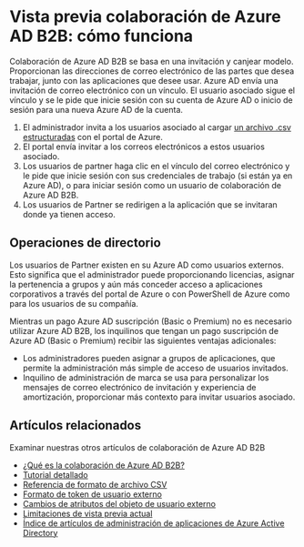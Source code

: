 <properties
   pageTitle="Vista previa colaboración de Azure AD B2B: cómo funciona | Microsoft Azure"
   description="Describe cómo colaboración B2B de Azure Active Directory admite las relaciones de su compañía habilitando socios empresariales de forma selectiva tengan acceso a sus aplicaciones corporativas"
   services="active-directory"
   documentationCenter=""
   authors="viv-liu"
   manager="cliffdi"
   editor=""
   tags=""/>

<tags
   ms.service="active-directory"
   ms.devlang="NA"
   ms.topic="article"
   ms.tgt_pltfrm="NA"
   ms.workload="identity"
   ms.date="05/09/2016"
   ms.author="viviali"/>

# <a name="azure-ad-b2b-collaboration-preview-how-it-works"></a>Vista previa colaboración de Azure AD B2B: cómo funciona
Colaboración de Azure AD B2B se basa en una invitación y canjear modelo. Proporcionan las direcciones de correo electrónico de las partes que desea trabajar, junto con las aplicaciones que desee usar. Azure AD envía una invitación de correo electrónico con un vínculo. El usuario asociado sigue el vínculo y se le pide que inicie sesión con su cuenta de Azure AD o inicio de sesión para una nueva Azure AD de la cuenta.

1. El administrador invita a los usuarios asociado al cargar [un archivo .csv estructuradas](active-directory-b2b-references-csv-file-format.md) con el portal de Azure.
2. El portal envía invitar a los correos electrónicos a estos usuarios asociado.
3. Los usuarios de partner haga clic en el vínculo del correo electrónico y le pide que inicie sesión con sus credenciales de trabajo (si están ya en Azure AD), o para iniciar sesión como un usuario de colaboración de Azure AD B2B.
4. Los usuarios de Partner se redirigen a la aplicación que se invitaran donde ya tienen acceso.

## <a name="directory-operations"></a>Operaciones de directorio
Los usuarios de Partner existen en su Azure AD como usuarios externos. Esto significa que el administrador puede proporcionando licencias, asignar la pertenencia a grupos y aún más conceder acceso a aplicaciones corporativos a través del portal de Azure o con PowerShell de Azure como para los usuarios de su compañía.

Mientras un pago Azure AD suscripción (Basic o Premium) no es necesario utilizar Azure AD B2B, los inquilinos que tengan un pago suscripción de Azure AD (Basic o Premium) recibir las siguientes ventajas adicionales:

 - Los administradores pueden asignar a grupos de aplicaciones, que permite la administración más simple de acceso de usuarios invitados.
 - Inquilino de administración de marca se usa para personalizar los mensajes de correo electrónico de invitación y experiencia de amortización, proporcionar más contexto para invitar usuarios asociado.

## <a name="related-articles"></a>Artículos relacionados
 Examinar nuestras otros artículos de colaboración de Azure AD B2B

 - [¿Qué es la colaboración de Azure AD B2B?](active-directory-b2b-what-is-azure-ad-b2b.md)
 - [Tutorial detallado](active-directory-b2b-detailed-walkthrough.md)
 - [Referencia de formato de archivo CSV](active-directory-b2b-references-csv-file-format.md)
 - [Formato de token de usuario externo](active-directory-b2b-references-external-user-token-format.md)
 - [Cambios de atributos del objeto de usuario externo](active-directory-b2b-references-external-user-object-attribute-changes.md)
 - [Limitaciones de vista previa actual](active-directory-b2b-current-preview-limitations.md)
 - [Índice de artículos de administración de aplicaciones de Azure Active Directory](active-directory-apps-index.md)
